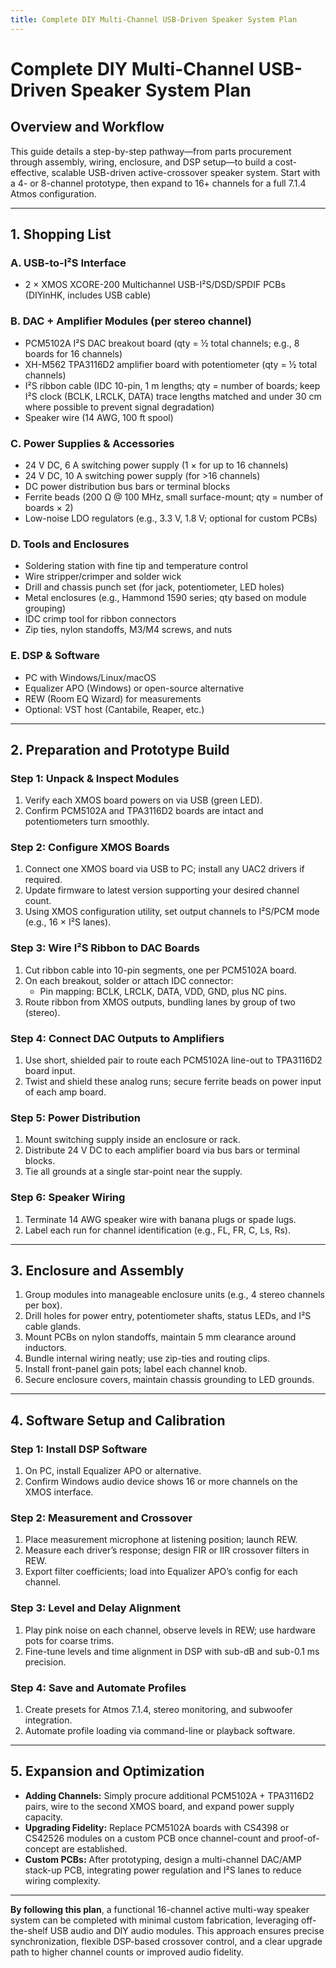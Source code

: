 ```yaml
---
title: Complete DIY Multi-Channel USB-Driven Speaker System Plan
---
```


# Complete DIY Multi-Channel USB-Driven Speaker System Plan

## Overview and Workflow
This guide details a step-by-step pathway—from parts procurement through assembly, wiring, enclosure, and DSP setup—to build a cost-effective, scalable USB-driven active-crossover speaker system. Start with a 4- or 8-channel prototype, then expand to 16+ channels for a full 7.1.4 Atmos configuration.

***

## 1. Shopping List

### A. USB-to-I²S Interface
- 2 × XMOS XCORE-200 Multichannel USB-I²S/DSD/SPDIF PCBs (DIYinHK, includes USB cable)

### B. DAC + Amplifier Modules (per stereo channel)
- PCM5102A I²S DAC breakout board (qty = ½ total channels; e.g., 8 boards for 16 channels)
- XH-M562 TPA3116D2 amplifier board with potentiometer (qty = ½ total channels)
- I²S ribbon cable (IDC 10-pin, 1 m lengths; qty = number of boards; keep I²S clock (BCLK, LRCLK, DATA) trace lengths matched and under 30 cm where possible to prevent signal degradation)
- Speaker wire (14 AWG, 100 ft spool)

### C. Power Supplies & Accessories
- 24 V DC, 6 A switching power supply (1 × for up to 16 channels)
- 24 V DC, 10 A switching power supply (for >16 channels)
- DC power distribution bus bars or terminal blocks
- Ferrite beads (200 Ω @ 100 MHz, small surface-mount; qty = number of boards × 2)
- Low-noise LDO regulators (e.g., 3.3 V, 1.8 V; optional for custom PCBs)

### D. Tools and Enclosures
- Soldering station with fine tip and temperature control
- Wire stripper/crimper and solder wick
- Drill and chassis punch set (for jack, potentiometer, LED holes)
- Metal enclosures (e.g., Hammond 1590 series; qty based on module grouping)
- IDC crimp tool for ribbon connectors
- Zip ties, nylon standoffs, M3/M4 screws, and nuts

### E. DSP & Software
- PC with Windows/Linux/macOS
- Equalizer APO (Windows) or open-source alternative
- REW (Room EQ Wizard) for measurements
- Optional: VST host (Cantabile, Reaper, etc.)

***

## 2. Preparation and Prototype Build

### Step 1: Unpack & Inspect Modules
1. Verify each XMOS board powers on via USB (green LED).
2. Confirm PCM5102A and TPA3116D2 boards are intact and potentiometers turn smoothly.

### Step 2: Configure XMOS Boards
1. Connect one XMOS board via USB to PC; install any UAC2 drivers if required.
2. Update firmware to latest version supporting your desired channel count.
3. Using XMOS configuration utility, set output channels to I²S/PCM mode (e.g., 16 × I²S lanes).

### Step 3: Wire I²S Ribbon to DAC Boards
1. Cut ribbon cable into 10-pin segments, one per PCM5102A board.
2. On each breakout, solder or attach IDC connector:
   - Pin mapping: BCLK, LRCLK, DATA, VDD, GND, plus NC pins.
3. Route ribbon from XMOS outputs, bundling lanes by group of two (stereo).

### Step 4: Connect DAC Outputs to Amplifiers
1. Use short, shielded pair to route each PCM5102A line-out to TPA3116D2 board input.
2. Twist and shield these analog runs; secure ferrite beads on power input of each amp board.

### Step 5: Power Distribution
1. Mount switching supply inside an enclosure or rack.
2. Distribute 24 V DC to each amplifier board via bus bars or terminal blocks.
3. Tie all grounds at a single star-point near the supply.

### Step 6: Speaker Wiring
1. Terminate 14 AWG speaker wire with banana plugs or spade lugs.
2. Label each run for channel identification (e.g., FL, FR, C, Ls, Rs).

***

## 3. Enclosure and Assembly

1. Group modules into manageable enclosure units (e.g., 4 stereo channels per box).
2. Drill holes for power entry, potentiometer shafts, status LEDs, and I²S cable glands.
3. Mount PCBs on nylon standoffs, maintain 5 mm clearance around inductors.
4. Bundle internal wiring neatly; use zip-ties and routing clips.
5. Install front-panel gain pots; label each channel knob.
6. Secure enclosure covers, maintain chassis grounding to LED grounds.

***

## 4. Software Setup and Calibration

### Step 1: Install DSP Software
1. On PC, install Equalizer APO or alternative.
2. Confirm Windows audio device shows 16 or more channels on the XMOS interface.

### Step 2: Measurement and Crossover
1. Place measurement microphone at listening position; launch REW.
2. Measure each driver’s response; design FIR or IIR crossover filters in REW.
3. Export filter coefficients; load into Equalizer APO’s config for each channel.

### Step 3: Level and Delay Alignment
1. Play pink noise on each channel, observe levels in REW; use hardware pots for coarse trims.
2. Fine-tune levels and time alignment in DSP with sub-dB and sub-0.1 ms precision.

### Step 4: Save and Automate Profiles
1. Create presets for Atmos 7.1.4, stereo monitoring, and subwoofer integration.
2. Automate profile loading via command-line or playback software.

***

## 5. Expansion and Optimization

- **Adding Channels:** Simply procure additional PCM5102A + TPA3116D2 pairs, wire to the second XMOS board, and expand power supply capacity.
- **Upgrading Fidelity:** Replace PCM5102A boards with CS4398 or CS42526 modules on a custom PCB once channel-count and proof-of-concept are established.
- **Custom PCBs:** After prototyping, design a multi-channel DAC/AMP stack-up PCB, integrating power regulation and I²S lanes to reduce wiring complexity.

***

**By following this plan**, a functional 16-channel active multi-way speaker system can be completed with minimal custom fabrication, leveraging off-the-shelf USB audio and DIY audio modules. This approach ensures precise synchronization, flexible DSP-based crossover control, and a clear upgrade path to higher channel counts or improved audio fidelity.
